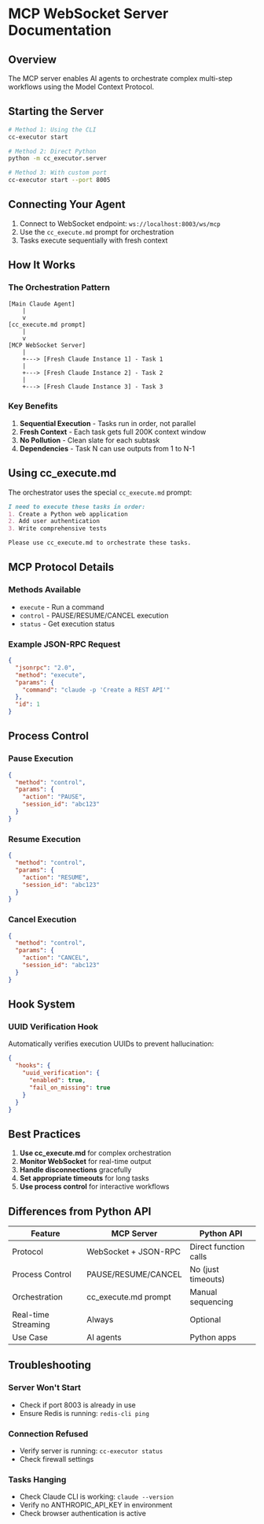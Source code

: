 # MCP WebSocket Server Documentation

## Overview

The MCP server enables AI agents to orchestrate complex multi-step workflows using the Model Context Protocol.

## Starting the Server

```bash
# Method 1: Using the CLI
cc-executor start

# Method 2: Direct Python
python -m cc_executor.server

# Method 3: With custom port
cc-executor start --port 8005
```

## Connecting Your Agent

1. Connect to WebSocket endpoint: `ws://localhost:8003/ws/mcp`
2. Use the `cc_execute.md` prompt for orchestration
3. Tasks execute sequentially with fresh context

## How It Works

### The Orchestration Pattern

```
[Main Claude Agent]
    |
    v
[cc_execute.md prompt]
    |
    v
[MCP WebSocket Server]
    |
    +---> [Fresh Claude Instance 1] - Task 1
    |
    +---> [Fresh Claude Instance 2] - Task 2  
    |
    +---> [Fresh Claude Instance 3] - Task 3
```

### Key Benefits

1. **Sequential Execution** - Tasks run in order, not parallel
2. **Fresh Context** - Each task gets full 200K context window
3. **No Pollution** - Clean slate for each subtask
4. **Dependencies** - Task N can use outputs from 1 to N-1

## Using cc_execute.md

The orchestrator uses the special `cc_execute.md` prompt:

```markdown
I need to execute these tasks in order:
1. Create a Python web application
2. Add user authentication
3. Write comprehensive tests

Please use cc_execute.md to orchestrate these tasks.
```

## MCP Protocol Details

### Methods Available

- `execute` - Run a command
- `control` - PAUSE/RESUME/CANCEL execution
- `status` - Get execution status

### Example JSON-RPC Request

```json
{
  "jsonrpc": "2.0",
  "method": "execute",
  "params": {
    "command": "claude -p 'Create a REST API'"
  },
  "id": 1
}
```

## Process Control

### Pause Execution
```json
{
  "method": "control",
  "params": {
    "action": "PAUSE",
    "session_id": "abc123"
  }
}
```

### Resume Execution
```json
{
  "method": "control",
  "params": {
    "action": "RESUME",
    "session_id": "abc123"
  }
}
```

### Cancel Execution
```json
{
  "method": "control",
  "params": {
    "action": "CANCEL",
    "session_id": "abc123"
  }
}
```

## Hook System

### UUID Verification Hook

Automatically verifies execution UUIDs to prevent hallucination:

```json
{
  "hooks": {
    "uuid_verification": {
      "enabled": true,
      "fail_on_missing": true
    }
  }
}
```

## Best Practices

1. **Use cc_execute.md** for complex orchestration
2. **Monitor WebSocket** for real-time output
3. **Handle disconnections** gracefully
4. **Set appropriate timeouts** for long tasks
5. **Use process control** for interactive workflows

## Differences from Python API

| Feature | MCP Server | Python API |
|---------|------------|------------|
| Protocol | WebSocket + JSON-RPC | Direct function calls |
| Process Control | PAUSE/RESUME/CANCEL | No (just timeouts) |
| Orchestration | cc_execute.md prompt | Manual sequencing |
| Real-time Streaming | Always | Optional |
| Use Case | AI agents | Python apps |

## Troubleshooting

### Server Won't Start
- Check if port 8003 is already in use
- Ensure Redis is running: `redis-cli ping`

### Connection Refused
- Verify server is running: `cc-executor status`
- Check firewall settings

### Tasks Hanging
- Check Claude CLI is working: `claude --version`
- Verify no ANTHROPIC_API_KEY in environment
- Check browser authentication is active
